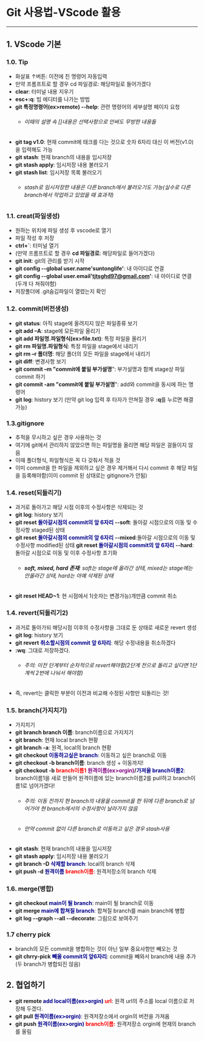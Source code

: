 # Git 사용법-VScode 활용
----
## 1. VScode 기본
### 1.0. Tip
- 화살표 ↑버튼: 이전에 친 명령어 자동입력
- 만약 프롬프트로 할 경우 cd 파일경로: 해당파일로 들어가겠다
- **clear**: 터미널 내용 지우기
- **esc+:q**: 빔 에디터를 나가는 방법
- **git 특정명령어(ex>remote) --help**: 관련 명령어의 세부설명 페이지 요청
   - ###### 이때의 설명 속 []내용은 선택사항으로 안써도 무방한 내용들
- **git tag v1.0**: 현재 commit에 태크를 다는 것으로 숫자 6자리 대신 이 버전(v1.0)을 입력해도 가능
- **git stash**: 현재 branch의 내용을 임시저장
- **git stash apply**: 임시저장 내용 불러오기
- **git stash list**: 임시저장 목록 불러오기
  - ###### stash로 임시저장한 내용은 다른 branch에서 불러오기도 가능(실수로 다른 branch에서 작업하고 있었을 때 효과적)

### 1.1. creat(파일생성)
- 원하는 위치에 파일 생성 후 vscode로 열기
- 파일 작성 후 저장
- **ctrl+`**: 터미널 열기
- (만약 프롬프트로 할 경우 **cd 파일경로**: 해당파일로 들어가겠다)
- **git init**: git의 관리를 받기 시작
- **git config --global user.name'suntonglife'**: 내 아이디로 연결
- **git config --global user.email'tjtsghd97@gmail.com'**: 내 아이디로 연결(두개 다 쳐줘야함)
- 저장폴더에 .git숨김파일이 열렸는지 확인

### 1.2. commit(버전생성)
- **git status**: 아직 stage에 올려지지 않은 파일종류 보기
- **git add –A**: stage에 모든파일 올리기
- **git add 파일명.파일형식(ex>file.txt)**: 특정 파일을 올리기
- **git rm 파일명.파일형식**: 특정 파일을 stage에서 내리기
- **git rm –r 폴더명**: 해당 폴더의 모든 파일을 stage에서 내리기
- **git diff**: 변경사항 보기
- **git commit –m "commit에 붙일 부가설명**": 부가설명과 함께 stage상 파일 commit 하기
- **git commit -am "commit에 붙일 부가설명**": add와 commit을 동시에 하는 명령어
- **git log**: history 보기
(만약 git log 입력 후 타자가 안쳐질 경우 **:q**를 누르면 해결가능)

### 1.3.gitignore
- 추적을 무시하고 싶은 경우 사용하는 것
- 여기에 git에서 관리하지 않았으면 하는 파일명을 올리면 해당 파일은 걸들이지 않음
- 이때 폴더형식, 파일형식은 꼭 다 갖춰서 적을 것
- 이미 commit을 한 파일을 제외하고 싶은 경우 제거해서 다시 commit 후 해당 파일을 등록해야함(이미 commit 된 상태로는 gitignore가 안됨)

### 1.4. reset(되돌리기)
- 과거로 돌아가고 해당 시점 이후의 수정사항은 삭제되는 것
- **git log**: history 보기
- **git reset <span style="color:darkblue">돌아갈시점의 commit의 앞 6자리</span> --soft**: 돌아갈 시점으로의 이동 및 수정사항 staged된 상태
- **git reset <span style="color:darkblue">돌아갈시점의 commit의 앞 6자리</span> --mixed**:돌아갈 시점으로의 이동 및 수정사항 modified된 상태 
 **git reset <span style="color:darkblue">돌아갈시점의 commit의 앞 6자리</span> --hard**: 돌아갈 시점으로 이동 및 이후 수정사항 초기화
  - ###### **soft, mixed, hard 존재**: soft는 stage에 올라간 상태, mixed는 stage에는 안올라간 상태, hard는 아예 삭제된 상태
-  **git reset HEAD~1**: 현 시점에서 1(숫자는 변경가능)개만큼 commit 취소

### 1.4. revert(되돌리기2)
- 과거로 돌아가되 해당시점 이후의 수정사항을 그대로 둔 상태로 새로운 revert 생성
- **git log**: history 보기
- **git revert  <span style="color:darkblue">취소할시점의 commit 앞 6자리**: 해당 수정내용을 취소하겠다
- **:wq**: 그대로 저장하겠다.
  - ###### 주의: 이전 단계부터 순차적으로 revert해야함(2단계 전으로 돌리고 싶다면 1단계씩 2번에 나눠서 해야함)
- 즉, revert는 클릭한 부분이 이전과 비교해 수정된 사항만 되돌리는 것!

### 1.5. branch(가지치기)
- 가지치기
- **git branch branch 이름**: branch이름으로 가지치기
- **git branch**: 현재 local branch 현황
- **git branch -a**: 원격, local의 branch 현황
- **git checkout <span style="color:darkblue">이동하고싶은 branch**</span>: 이동하고 싶은 branch로 이동
- **git checkout -b branch이름**: branch 생성 + 이동까지!
- **git checkout -b <span style="color:red">branch이름1</span> <span style="color:purple">원격이름(ex>orgin)</span>/<span style="color:darkblue">가져올 branch이름2**</span>: branch이름1을 새로 만들어 원격이름에 있는 branch이름2를 pull하고 branch이름1로 넘어가겠다! 
  - ###### 주의: 이동 전까지 현 branch의 내용을 commit을 한 뒤에 다른 branch로 넘어가야 현 branch에서의 수정사항이 날라가지 않음
  - ###### 만약 commit 없이 다른 branch로 이동하고 싶은 경우 stash사용
- **git stash**: 현재 branch의 내용을 임시저장
- **git stash apply**: 임시저장 내용 불러오기
- **git branch –D <span style="color:darkblue">삭제할 branch**</span>: local의 branch 삭제
- **git push -d <span style="color:darkblue">원격이름</span> <span style="color:red">branch이름**: 원격저장소의 branch 삭제

### 1.6. merge(병합)
- **git checkout <span style="color:darkblue">main이 될 branch**: main이 될 branch로 이동
- **git merge <span style="color:darkblue">main에 합쳐질 branch**: 합쳐질 branch를 main branch에 병합
- **git log --graph --all --decorate**: 그림으로 보여주기

### 1.7 cherry pick
- branch의 모든 commit을 병합하는 것이 아닌 일부 중요사항만 빼오는 것
- **git chrry-pick <span style="color:darkblue">빼올 commit의 앞6자리**: commit을 빼와서 branch에 내용 추가(두 branch가 병합되진 않음)

## 2. 협업하기
- **git remote <span style="color:darkblue">add local이름(ex>orgin) <span style="color:red">url**: 원격 url의 주소를 local 이름으로 저장해 두겠다.
- **git pull <span style="color:darkblue">원격이름(ex>orgin)**: 원격저장소에서 orgin의 버전을 가져옴
- **git push <span style="color:darkblue">원격이름(ex>orgin)</span> <span style="color:red">branch이름:** 원격저장소 orgin에 현재의 branch를 올림
